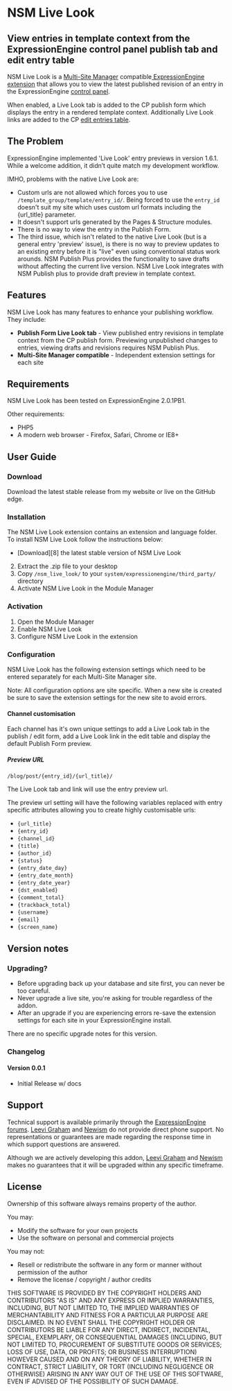 NSM Live Look
=============

## View entries in template context from the ExpressionEngine control panel publish tab and edit entry table

NSM Live Look is a [Multi-Site Manager][ee_msm] compatible[ ExpressionEngine extension][ee_cp_extensions_manager] that allows you to view the latest published revision of an entry in the ExpressionEngine [control panel][ee_cp].

When enabled, a Live Look tab is added to the CP publish form which displays the entry in a rendered template context. Additionally Live Look links are added to the CP [edit entries table][ee_cp_edit].

The Problem
-----------

ExpressionEngine implemented 'Live Look' entry previews in version 1.6.1. While a welcome addition, it didn’t quite match my development workflow.

IMHO, problems with the native Live Look are:

* Custom urls are not allowed which forces you to use `/template_group/template/entry_id/`. Being forced to use the `entry_id` doesn't suit my site which uses custom url formats including the {url_title} parameter.
* It doesn't support urls generated by the Pages & Structure modules.
* There is no way to view the entry in the Publish Form.
* The third issue, which isn't related to the native Live Look (but is a general entry 'preview' issue), is there is no way to preview updates to an existing entry before it is "live" even using conventional status work arounds. NSM Publish Plus provides the functionality to save drafts without affecting the current live version. NSM Live Look integrates with NSM Publish plus to provide draft preview in template context.

Features
--------

NSM Live Look has many features to enhance your publishing workflow. They include:

* **Publish Form Live Look tab** - View published entry revisions in template context from the CP publish form. Previewing unpublished changes to entries, viewing drafts and revisions requires NSM Publish Plus.
* **Multi-Site Manager compatible** - Independent extension settings for each site

Requirements
------------

NSM Live Look has been tested on ExpressionEngine 2.0.1PB1.

Other requirements:

* PHP5
* A modern web browser - Firefox, Safari, Chrome or IE8+

User Guide
----------

### Download

Download the latest stable release from my website or live on the GitHub edge.

### Installation

The NSM Live Look extension contains an extension and language folder. To install NSM Live Look follow the instructions below:

* [Download][8] the latest stable version of NSM Live Look
2. Extract the .zip file to your desktop
3. Copy `/nsm_live_look/` to your `system/expressionengine/third_party/` directory
4. Activate NSM Live Look in the Module Manager

### Activation

1. Open the Module Manager
2. Enable NSM Live Look
3. Configure NSM Live Look in the extension

### Configuration

NSM Live Look has the following extension settings which need to be entered separately for each Multi-Site Manager site.

Note: All configuration options are site specific. When a new site is created be sure to save the extension settings for the new site to avoid errors.

#### Channel customisation

Each channel has it's own unique settings to add a Live Look tab in the publish / edit form, add a Live Look link in the edit table and display the default Publish Form preview. 

##### Preview URL

    /blog/post/{entry_id}/{url_title}/

The Live Look tab and link will use the entry preview url.

The preview url setting will have the following variables replaced with entry specific attributes allowing you to create highly customisable urls:

* `{url_title}`
* `{entry_id}`
* `{channel_id}`
* `{title}`
* `{author_id}`
* `{status}`
* `{entry_date_day}`
* `{entry_date_month}`
* `{entry_date_year}`
* `{dst_enabled}`
* `{comment_total}`
* `{trackback_total}`
* `{username}`
* `{email}`
* `{screen_name}`

Version notes
-------------

### Upgrading?

* Before upgrading back up your database and site first, you can never be too careful.
* Never upgrade a live site, you're asking for trouble regardless of the addon.
* After an upgrade if you are experiencing errors re-save the extension settings for each site in your ExpressionEngine install.

There are no specific upgrade notes for this version.

### Changelog

#### Version 0.0.1

* Initial Release w/ docs

Support
-------

Technical support is available primarily through the [ExpressionEngine forums][ee_forums]. [Leevi Graham][lg] and [Newism][nsm] do not provide direct phone support. No representations or guarantees are made regarding the response time in which support questions are answered.

Although we are actively developing this addon, [Leevi Graham][lg] and [Newism][nsm] makes no guarantees that it will be upgraded within any specific timeframe.

License
------

Ownership of this software always remains property of the author.

You may:

* Modify the software for your own projects
* Use the software on personal and commercial projects

You may not:

* Resell or redistribute the software in any form or manner without permission of the author
* Remove the license / copyright / author credits

THIS SOFTWARE IS PROVIDED BY THE COPYRIGHT HOLDERS AND CONTRIBUTORS "AS IS" AND ANY EXPRESS OR IMPLIED WARRANTIES, INCLUDING, BUT NOT LIMITED TO, THE IMPLIED WARRANTIES OF MERCHANTABILITY AND FITNESS FOR A PARTICULAR PURPOSE ARE DISCLAIMED. IN NO EVENT SHALL THE COPYRIGHT HOLDER OR CONTRIBUTORS BE LIABLE FOR ANY DIRECT, INDIRECT, INCIDENTAL, SPECIAL, EXEMPLARY, OR CONSEQUENTIAL DAMAGES (INCLUDING, BUT NOT LIMITED TO, PROCUREMENT OF SUBSTITUTE GOODS OR SERVICES; LOSS OF USE, DATA, OR PROFITS; OR BUSINESS INTERRUPTION) HOWEVER CAUSED AND ON ANY THEORY OF LIABILITY, WHETHER IN CONTRACT, STRICT LIABILITY, OR TORT (INCLUDING NEGLIGENCE OR OTHERWISE) ARISING IN ANY WAY OUT OF THE USE OF THIS SOFTWARE, EVEN IF ADVISED OF THE POSSIBILITY OF SUCH DAMAGE.

[lg]: http://leevigraham.com
[nsm]: http://newism.com.au

[ee]: http://expressionengine.com/index.php?affiliate=newism
[ee_forums]: http://expressionengine.com/index.php?affiliate=newism&page=forums
[ee_cp]: http://expressionengine.com/index.php?affiliate=newism&page=docs/cp/index.html
[ee_cp_edit]: http://expressionengine.com/index.php?affiliate=newism&page=docs/cp/edit/index.html
[ee_cp_extensions_manager]: http://expressionengine.com/index.php?affiliate=newism&page=docs/cp/admin/utilities/extension_manager.html
[ee_msm]: http://expressionengine.com/index.php?affiliate=newism&page=downloads/details/multiple_site_manager/


[firefox]: http://firefox.com
[safari]: http://www.apple.com/safari/download/
[chrome]: http://www.google.com/chrome/

[lg_addon_updater]: http://leevigraham.com/cms-customisation/expressionengine/lg-addon-updater/
[gh_morphine_theme]: http://github.com/newism/nsm.morphine.theme